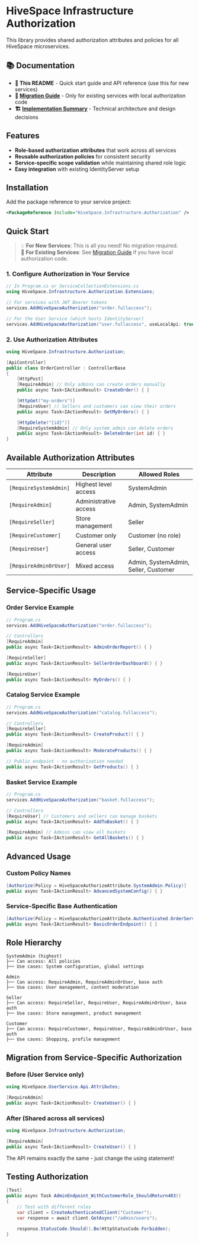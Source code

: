 # HiveSpace Infrastructure Authorization

This library provides shared authorization attributes and policies for all HiveSpace microservices.

## 📚 Documentation

- **📖 This README** - Quick start guide and API reference (use this for new services)
- **🔄 [Migration Guide](MIGRATION-GUIDE.md)** - Only for existing services with local authorization code
- **🏗️ [Implementation Summary](IMPLEMENTATION-SUMMARY.md)** - Technical architecture and design decisions

## Features

- **Role-based authorization attributes** that work across all services
- **Reusable authorization policies** for consistent security
- **Service-specific scope validation** while maintaining shared role logic
- **Easy integration** with existing IdentityServer setup

## Installation

Add the package reference to your service project:

```xml
<PackageReference Include="HiveSpace.Infrastructure.Authorization" />
```

## Quick Start

> 💡 **For New Services**: This is all you need! No migration required.  
> 🔄 **For Existing Services**: See [Migration Guide](MIGRATION-GUIDE.md) if you have local authorization code.

### 1. Configure Authorization in Your Service

```csharp
// In Program.cs or ServiceCollectionExtensions.cs
using HiveSpace.Infrastructure.Authorization.Extensions;

// For services with JWT Bearer tokens
services.AddHiveSpaceAuthorization("order.fullaccess");

// For the User Service (which hosts IdentityServer)
services.AddHiveSpaceAuthorization("user.fullaccess", useLocalApi: true);
```

### 2. Use Authorization Attributes

```csharp
using HiveSpace.Infrastructure.Authorization;

[ApiController]
public class OrderController : ControllerBase
{
    [HttpPost]
    [RequireAdmin] // Only admins can create orders manually
    public async Task<IActionResult> CreateOrder() { }

    [HttpGet("my-orders")]
    [RequireUser] // Sellers and customers can view their orders
    public async Task<IActionResult> GetMyOrders() { }

    [HttpDelete("{id}")]
    [RequireSystemAdmin] // Only system admin can delete orders
    public async Task<IActionResult> DeleteOrder(int id) { }
}
```

## Available Authorization Attributes

| Attribute              | Description           | Allowed Roles                        |
| ---------------------- | --------------------- | ------------------------------------ |
| `[RequireSystemAdmin]` | Highest level access  | SystemAdmin                          |
| `[RequireAdmin]`       | Administrative access | Admin, SystemAdmin                   |
| `[RequireSeller]`      | Store management      | Seller                               |
| `[RequireCustomer]`    | Customer only         | Customer (no role)                   |
| `[RequireUser]`        | General user access   | Seller, Customer                     |
| `[RequireAdminOrUser]` | Mixed access          | Admin, SystemAdmin, Seller, Customer |

## Service-Specific Usage

### Order Service Example

```csharp
// Program.cs
services.AddHiveSpaceAuthorization("order.fullaccess");

// Controllers
[RequireAdmin]
public async Task<IActionResult> AdminOrderReport() { }

[RequireSeller]
public async Task<IActionResult> SellerOrderDashboard() { }

[RequireUser]
public async Task<IActionResult> MyOrders() { }
```

### Catalog Service Example

```csharp
// Program.cs
services.AddHiveSpaceAuthorization("catalog.fullaccess");

// Controllers
[RequireSeller]
public async Task<IActionResult> CreateProduct() { }

[RequireAdmin]
public async Task<IActionResult> ModerateProducts() { }

// Public endpoint - no authorization needed
public async Task<IActionResult> GetProducts() { }
```

### Basket Service Example

```csharp
// Program.cs
services.AddHiveSpaceAuthorization("basket.fullaccess");

// Controllers
[RequireUser] // Customers and sellers can manage baskets
public async Task<IActionResult> AddToBasket() { }

[RequireAdmin] // Admins can view all baskets
public async Task<IActionResult> GetAllBaskets() { }
```

## Advanced Usage

### Custom Policy Names

```csharp
[Authorize(Policy = HiveSpaceAuthorizeAttribute.SystemAdmin.Policy)]
public async Task<IActionResult> AdvancedSystemConfig() { }
```

### Service-Specific Base Authentication

```csharp
[Authorize(Policy = HiveSpaceAuthorizeAttribute.Authenticated.OrderService)]
public async Task<IActionResult> BasicOrderEndpoint() { }
```

## Role Hierarchy

```
SystemAdmin (highest)
├── Can access: All policies
├── Use cases: System configuration, global settings

Admin
├── Can access: RequireAdmin, RequireAdminOrUser, base auth
├── Use cases: User management, content moderation

Seller
├── Can access: RequireSeller, RequireUser, RequireAdminOrUser, base auth
├── Use cases: Store management, product management

Customer
├── Can access: RequireCustomer, RequireUser, RequireAdminOrUser, base auth
├── Use cases: Shopping, profile management
```

## Migration from Service-Specific Authorization

### Before (User Service only)

```csharp
using HiveSpace.UserService.Api.Attributes;

[RequireAdmin]
public async Task<IActionResult> CreateUser() { }
```

### After (Shared across all services)

```csharp
using HiveSpace.Infrastructure.Authorization;

[RequireAdmin]
public async Task<IActionResult> CreateUser() { }
```

The API remains exactly the same - just change the using statement!

## Testing Authorization

```csharp
[Test]
public async Task AdminEndpoint_WithCustomerRole_ShouldReturn403()
{
    // Test with different roles
    var client = CreateAuthenticatedClient("Customer");
    var response = await client.GetAsync("/admin/users");

    response.StatusCode.Should().Be(HttpStatusCode.Forbidden);
}
```
